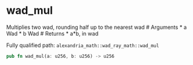 # wad_mul

Multiplies two wad, rounding half up to the nearest wad # Arguments * a Wad * b Wad # Returns * a*b, in wad

Fully qualified path: `alexandria_math::wad_ray_math::wad_mul`

```rust
pub fn wad_mul(a: u256, b: u256) -> u256
```

